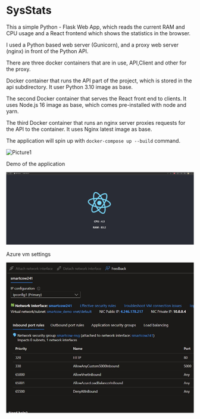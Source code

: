 # SysStats

This a simple Python - Flask Web App, which reads the current RAM and CPU usage and a React frontend which shows the statistics in the browser.

I used a Python based web server (Gunicorn), and a proxy web server (nginx) in front of the Python API.

There are three docker containers that are in use, API,Client and other for the proxy.

Docker container that runs the API part of the project, which is stored in the api subdirectory.
It user Python 3.10 image as base.

The second Docker container that serves the React front end to clients.
It uses Node.js 16 image as base, which comes pre-installed with node and yarn.

The third Docker container that runs an nginx server proxies requests for the API to the container.
It uses Nginx latest image as base.

The application will spin up with `docker-compose up --build` command.

![Picture1](https://user-images.githubusercontent.com/8210555/204766824-8425f19b-666a-4a11-8722-c5229f65d49f.jpg)

Demo of the application

![Picture1](img/server.jpg)

Azure vm settings

![Picture1](img/vm_setting.jpg)
